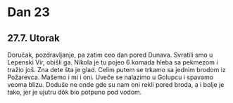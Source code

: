 # Dan 23

## 27.7. Utorak

Doručak, pozdravljanje, pa zatim ceo dan pored Dunava. Svratili smo u Lepenski Vir, obišli ga. Nikola je tu pojeo 6 komada hleba sa pekmezom i tražio još. Zna dete šta je glad. Celim putem se trkamo sa jednim brodom iz Požarevca. Mašemo i mi i oni. Uveče se nalazimo u Golupcu i spavamo veoma blizu. Doduše ne onde gde su nam oni rekli pored broda, a i bolje je tako, jer je ujutru dôk bio potpuno pod vodom.
